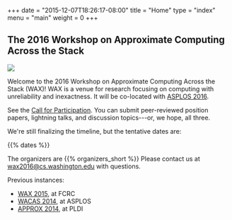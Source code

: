+++
date = "2015-12-07T18:26:17-08:00"
title = "Home"
type = "index"
menu = "main"
weight = 0
+++

## The 2016 Workshop on Approximate Computing Across the Stack

<img src="waxlogo500.jpg" style="max-width: 167px;" class="illus">

Welcome to the 2016 Workshop on Approximate Computing Across the Stack (WAX)! WAX is a venue for research focusing on computing with unreliability and inexactness.
It will be co-located with [ASPLOS 2016][].

See the [Call for Participation][cfp].
You can submit peer-reviewed position papers, lightning talks, and discussion topics---or, we hope, all three.

[cfp]: cfp.html

We're still finalizing the timeline, but the tentative dates are:

{{% dates %}}

The organizers are {{% organizers_short %}}
Please contact us at [wax2016@cs.washington.edu](mailto:wax2016@cs.washington.edu) with questions.

Previous instances:

* [WAX 2015][], at FCRC
* [WACAS 2014][], at ASPLOS
* [APPROX 2014][], at PLDI

[asplos 2016]: https://www.ece.cmu.edu/calcm/asplos2016/
[wax 2015]: http://sampa.cs.washington.edu/new/wax2015/
[wacas 2014]: http://sampa.cs.washington.edu/new/wacas14/
[approx 2014]: http://approx2014.cs.umass.edu/
